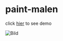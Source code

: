 # paint-malen

click [hier](https://github.com/Jafar-Alizadeh/paint-malen/blob/master/HTML/index.html) to see demo

![Bild](https://images.hdqwalls.com/wallpapers/joker-in-suicide-squad-kill-the-justice-league-5k-av.jpg)
